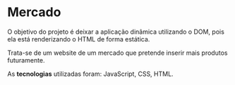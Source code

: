 <h1>Mercado</h1>

<p>O objetivo do projeto é deixar a aplicação dinâmica utilizando o DOM, pois ela está renderizando o HTML de forma estática.
<p>Trata-se de um website de um mercado que pretende inserir mais produtos futuramente.</p>
<p>As <strong>tecnologias</strong> utilizadas foram: JavaScript, CSS, HTML.</p>
